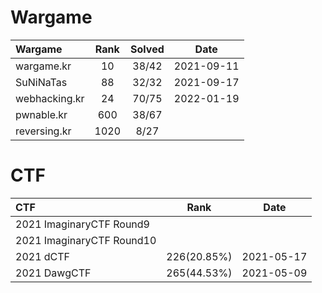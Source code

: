# Wargame

|Wargame|Rank|Solved|Date|
|:---|:---:|:---:|:---:|
|wargame.kr|10|38/42|2021-09-11|
|SuNiNaTas|88|32/32|2021-09-17|
|webhacking.kr|24|70/75|2022-01-19|
|pwnable.kr|600|38/67||
|reversing.kr|1020|8/27||

# CTF

|CTF|Rank|Date|
|:---|:---:|:---:|
|2021 ImaginaryCTF Round9|||
|2021 ImaginaryCTF Round10|||
|2021 dCTF|226(20.85%)|2021-05-17|
|2021 DawgCTF|265(44.53%)|2021-05-09|